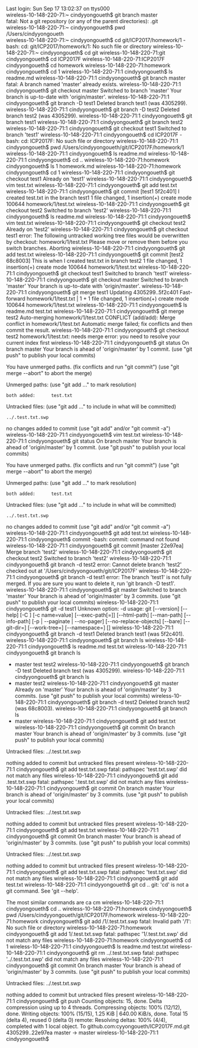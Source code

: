 Last login: Sun Sep 17 13:02:37 on ttys000	
wireless-10-148-220-71:~ cindyyongoueth$ git branch master	
fatal: Not a git repository (or any of the parent directories): .git	
wireless-10-148-220-71:~ cindyyongoueth$ pwd	
/Users/cindyyongoueth	
wireless-10-148-220-71:~ cindyyongoueth$ cd git/ICP2017/homework/1
-bash: cd: git/ICP2017/homework/1: No such file or directory
wireless-10-148-220-71:~ cindyyongoueth$ cd git
wireless-10-148-220-71:git cindyyongoueth$ cd ICP2017F
wireless-10-148-220-71:ICP2017F cindyyongoueth$ cd homework
wireless-10-148-220-71:homework cindyyongoueth$ cd 1
wireless-10-148-220-71:1 cindyyongoueth$ ls
readme.md
wireless-10-148-220-71:1 cindyyongoueth$ git branch master
fatal: A branch named 'master' already exists.
wireless-10-148-220-71:1 cindyyongoueth$ git checkout master
Switched to branch 'master'
Your branch is up-to-date with 'origin/master'.
wireless-10-148-220-71:1 cindyyongoueth$ git branch -D test1
Deleted branch test1 (was 4305299).
wireless-10-148-220-71:1 cindyyongoueth$ git branch -D test2
Deleted branch test2 (was 4305299).
wireless-10-148-220-71:1 cindyyongoueth$ git branch test1
wireless-10-148-220-71:1 cindyyongoueth$ git branch test2
wireless-10-148-220-71:1 cindyyongoueth$ git checkout test1
Switched to branch 'test1'
wireless-10-148-220-71:1 cindyyongoueth$ cd ICP2017F
-bash: cd: ICP2017F: No such file or directory
wireless-10-148-220-71:1 cindyyongoueth$ pwd
/Users/cindyyongoueth/git/ICP2017F/homework/1
wireless-10-148-220-71:1 cindyyongoueth$ ls
readme.md
wireless-10-148-220-71:1 cindyyongoueth$ cd ..
wireless-10-148-220-71:homework cindyyongoueth$ ls
1		homework.md
wireless-10-148-220-71:homework cindyyongoueth$ cd 1
wireless-10-148-220-71:1 cindyyongoueth$ git checkout test1
Already on 'test1'
wireless-10-148-220-71:1 cindyyongoueth$ vim test.txt
wireless-10-148-220-71:1 cindyyongoueth$ git add test.txt
wireless-10-148-220-71:1 cindyyongoueth$ git commit
[test1 5f2c401] I created test.txt in the branch test1
 1 file changed, 1 insertion(+)
 create mode 100644 homework/1/test.txt
wireless-10-148-220-71:1 cindyyongoueth$ git checkout test2
Switched to branch 'test2'
wireless-10-148-220-71:1 cindyyongoueth$ ls
readme.md
wireless-10-148-220-71:1 cindyyongoueth$ vim test.txt
wireless-10-148-220-71:1 cindyyongoueth$ git checkout test2
Already on 'test2'
wireless-10-148-220-71:1 cindyyongoueth$ git checkout test1
error: The following untracked working tree files would be overwritten by checkout:
	homework/1/test.txt
Please move or remove them before you switch branches.
Aborting
wireless-10-148-220-71:1 cindyyongoueth$ git add test.txt
wireless-10-148-220-71:1 cindyyongoueth$ git commit 
[test2 68c8003] This is when I created test.txt in branch test2
 1 file changed, 1 insertion(+)
 create mode 100644 homework/1/test.txt
wireless-10-148-220-71:1 cindyyongoueth$ git checkout test1
Switched to branch 'test1'
wireless-10-148-220-71:1 cindyyongoueth$ git checkout master
Switched to branch 'master'
Your branch is up-to-date with 'origin/master'.
wireless-10-148-220-71:1 cindyyongoueth$ git merge test1
Updating 4305299..5f2c401
Fast-forward
 homework/1/test.txt | 1 +
 1 file changed, 1 insertion(+)
 create mode 100644 homework/1/test.txt
wireless-10-148-220-71:1 cindyyongoueth$ ls
readme.md	test.txt
wireless-10-148-220-71:1 cindyyongoueth$ git merge test2
Auto-merging homework/1/test.txt
CONFLICT (add/add): Merge conflict in homework/1/test.txt
Automatic merge failed; fix conflicts and then commit the result.
wireless-10-148-220-71:1 cindyyongoueth$ git checkout test2
homework/1/test.txt: needs merge
error: you need to resolve your current index first
wireless-10-148-220-71:1 cindyyongoueth$ git status
On branch master
Your branch is ahead of 'origin/master' by 1 commit.
  (use "git push" to publish your local commits)

You have unmerged paths.
  (fix conflicts and run "git commit")
  (use "git merge --abort" to abort the merge)

Unmerged paths:
  (use "git add <file>..." to mark resolution)

	both added:      test.txt

Untracked files:
  (use "git add <file>..." to include in what will be committed)

	../.test.txt.swp

no changes added to commit (use "git add" and/or "git commit -a")
wireless-10-148-220-71:1 cindyyongoueth$ vim test.txt
wireless-10-148-220-71:1 cindyyongoueth$ git status
On branch master
Your branch is ahead of 'origin/master' by 1 commit.
  (use "git push" to publish your local commits)

You have unmerged paths.
  (fix conflicts and run "git commit")
  (use "git merge --abort" to abort the merge)

Unmerged paths:
  (use "git add <file>..." to mark resolution)

	both added:      test.txt

Untracked files:
  (use "git add <file>..." to include in what will be committed)

	../.test.txt.swp

no changes added to commit (use "git add" and/or "git commit -a")
wireless-10-148-220-71:1 cindyyongoueth$ git add test.txt
wireless-10-148-220-71:1 cindyyongoueth$ commit 
-bash: commit: command not found
wireless-10-148-220-71:1 cindyyongoueth$ git commit 
[master 22e97ea] Merge branch 'test2'
wireless-10-148-220-71:1 cindyyongoueth$ git checkout test2
Switched to branch 'test2'
wireless-10-148-220-71:1 cindyyongoueth$ git branch -d test2
error: Cannot delete branch 'test2' checked out at '/Users/cindyyongoueth/git/ICP2017F'
wireless-10-148-220-71:1 cindyyongoueth$ git branch -d test1
error: The branch 'test1' is not fully merged.
If you are sure you want to delete it, run 'git branch -D test1'.
wireless-10-148-220-71:1 cindyyongoueth$ git master
Switched to branch 'master'
Your branch is ahead of 'origin/master' by 3 commits.
  (use "git push" to publish your local commits)
wireless-10-148-220-71:1 cindyyongoueth$ git -d test1
Unknown option: -d
usage: git [--version] [--help] [-C <path>] [-c name=value]
           [--exec-path[=<path>]] [--html-path] [--man-path] [--info-path]
           [-p | --paginate | --no-pager] [--no-replace-objects] [--bare]
           [--git-dir=<path>] [--work-tree=<path>] [--namespace=<name>]
           <command> [<args>]
wireless-10-148-220-71:1 cindyyongoueth$ git branch -d test1
Deleted branch test1 (was 5f2c401).
wireless-10-148-220-71:1 cindyyongoueth$ git branch ls
wireless-10-148-220-71:1 cindyyongoueth$ ls
readme.md	test.txt
wireless-10-148-220-71:1 cindyyongoueth$ git branch 
  ls
* master
  test
  test2
wireless-10-148-220-71:1 cindyyongoueth$ git branch -D test
Deleted branch test (was 4305299).
wireless-10-148-220-71:1 cindyyongoueth$ git branch 
  ls
* master
  test2
wireless-10-148-220-71:1 cindyyongoueth$ git master
Already on 'master'
Your branch is ahead of 'origin/master' by 3 commits.
  (use "git push" to publish your local commits)
wireless-10-148-220-71:1 cindyyongoueth$ git branch -d test2
Deleted branch test2 (was 68c8003).
wireless-10-148-220-71:1 cindyyongoueth$ git branch 
  ls
* master
wireless-10-148-220-71:1 cindyyongoueth$ git add test.txt
wireless-10-148-220-71:1 cindyyongoueth$ git commit 
On branch master
Your branch is ahead of 'origin/master' by 3 commits.
  (use "git push" to publish your local commits)

Untracked files:
	../.test.txt.swp

nothing added to commit but untracked files present
wireless-10-148-220-71:1 cindyyongoueth$ git add test.txt.swp
fatal: pathspec 'test.txt.swp' did not match any files
wireless-10-148-220-71:1 cindyyongoueth$ git add .test.txt.swp
fatal: pathspec '.test.txt.swp' did not match any files
wireless-10-148-220-71:1 cindyyongoueth$ git commit
On branch master
Your branch is ahead of 'origin/master' by 3 commits.
  (use "git push" to publish your local commits)

Untracked files:
	../.test.txt.swp

nothing added to commit but untracked files present
wireless-10-148-220-71:1 cindyyongoueth$ git add test.txt
wireless-10-148-220-71:1 cindyyongoueth$ git commit
On branch master
Your branch is ahead of 'origin/master' by 3 commits.
  (use "git push" to publish your local commits)

Untracked files:
	../.test.txt.swp

nothing added to commit but untracked files present
wireless-10-148-220-71:1 cindyyongoueth$ git add test.txt.swp
fatal: pathspec 'test.txt.swp' did not match any files
wireless-10-148-220-71:1 cindyyongoueth$ git add test.txt
wireless-10-148-220-71:1 cindyyongoueth$ git cd ..
git: 'cd' is not a git command. See 'git --help'.

The most similar commands are
	ca
	cm
wireless-10-148-220-71:1 cindyyongoueth$ cd ..
wireless-10-148-220-71:homework cindyyongoueth$ pwd
/Users/cindyyongoueth/git/ICP2017F/homework
wireless-10-148-220-71:homework cindyyongoueth$ git add /1/.test.txt.swp
fatal: Invalid path '/1': No such file or directory
wireless-10-148-220-71:homework cindyyongoueth$ git add 1/.test.txt.swp
fatal: pathspec '1/.test.txt.swp' did not match any files
wireless-10-148-220-71:homework cindyyongoueth$ cd 1
wireless-10-148-220-71:1 cindyyongoueth$ ls
readme.md	test.txt
wireless-10-148-220-71:1 cindyyongoueth$ git rm ../.test.txt.swp
fatal: pathspec '../.test.txt.swp' did not match any files
wireless-10-148-220-71:1 cindyyongoueth$ git commit
On branch master
Your branch is ahead of 'origin/master' by 3 commits.
  (use "git push" to publish your local commits)

Untracked files:
	../.test.txt.swp

nothing added to commit but untracked files present
wireless-10-148-220-71:1 cindyyongoueth$ git push
Counting objects: 15, done.
Delta compression using up to 4 threads.
Compressing objects: 100% (12/12), done.
Writing objects: 100% (15/15), 1.25 KiB | 640.00 KiB/s, done.
Total 15 (delta 4), reused 0 (delta 0)
remote: Resolving deltas: 100% (4/4), completed with 1 local object.
To github.com:cyyongoueth/ICP2017F.md.git
   4305299..22e97ea  master -> master
wireless-10-148-220-71:1 cindyyongoueth$ 

